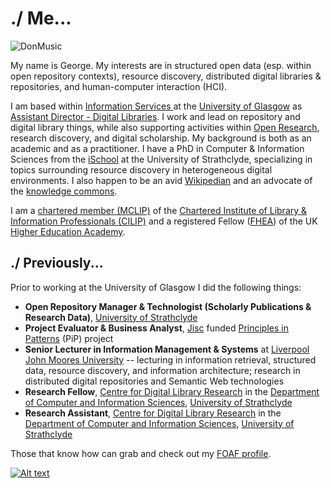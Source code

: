 # ./ Me...

![DonMusic](https://geo-mac.github.io/images/depiction.webp)

My name is George.  My interests are in structured open data (esp. within open repository contexts), resource discovery, distributed digital libraries & repositories, and human-computer interaction (HCI).

I am based within [Information Services ](https://www.gla.ac.uk/myglasgow/informationservices/) at the [University of Glasgow](https://www.gla.ac.uk/) as [Assistant Director - Digital Libraries](https://www.gla.ac.uk/stafflist/search/person/4edee6e48192/). I work and lead on repository and digital library things, while also supporting activities within [Open Research](https://en.wikipedia.org/wiki/Open_science), research discovery, and digital scholarship. My background is both as an academic and as a practitioner. I have a PhD in Computer & Information Sciences from the [iSchool](https://www.strath.ac.uk/research/subjects/computerinformationscience/strathclydeischoolresearchgroup/) at the University of Strathclyde, specializing in topics surrounding resource discovery in heterogeneous digital environments. I also happen to be an avid [Wikipedian](https://en.wikipedia.org/wiki/Wikipedia_community) and an advocate of the [knowledge commons](https://en.wikipedia.org/w/index.php?title=Knowledge_commons&oldid=1126170265).

I am a [chartered member (MCLIP)](https://www.cilip.org.uk/page/ProfessionalRegistrationChartership) of the [Chartered Institute of Library & Information Professionals (CILIP)](http://www.cilip.org.uk/) and a registered Fellow ([FHEA](http://www.heacademy.ac.uk/fellow/applying-to-become-a-fellow)) of the UK [Higher Education Academy](http://www.heacademy.ac.uk/).  

## ./ Previously...

Prior to working at the University of Glasgow I did the following things:

- **Open Repository Manager & Technologist (Scholarly Publications & Research Data)**, [University of Strathclyde](https://www.strath.ac.uk)
- **Project Evaluator & Business Analyst**, [Jisc](https://www.jisc.ac.uk/) funded [Principles in Patterns](http://www.principlesinpatterns.ac.uk/) (PiP) project
- **Senior Lecturer in Information Management & Systems** at [Liverpool John Moores University](https://www.ljmu.ac.uk/) -- lecturing in information retrieval, structured data, resource discovery, and information architecture; research in distributed digital repositories and Semantic Web technologies 
- **Research Fellow**,  [Centre for Digital Library Research](https://en.wikipedia.org/wiki/University_of_Strathclyde_Faculty_of_Science#Former_Departments_and_Research_Units) in the [Department of Computer and Information Sciences](http://www.strath.ac.uk/cis/), [University of Strathclyde](http://www.strath.ac.uk/)
- **Research Assistant**,  [Centre for Digital Library Research](https://en.wikipedia.org/wiki/University_of_Strathclyde_Faculty_of_Science#Former_Departments_and_Research_Units) in the [Department of Computer and Information Sciences](http://www.strath.ac.uk/cis/), [University of Strathclyde](http://www.strath.ac.uk/)

Those that know how can grab and check out my [FOAF profile](/george.ttl).

[![Alt text](https://geo-mac.github.io/images/foaf8015.gif)](https://geo-mac.github.io/george.ttl)
